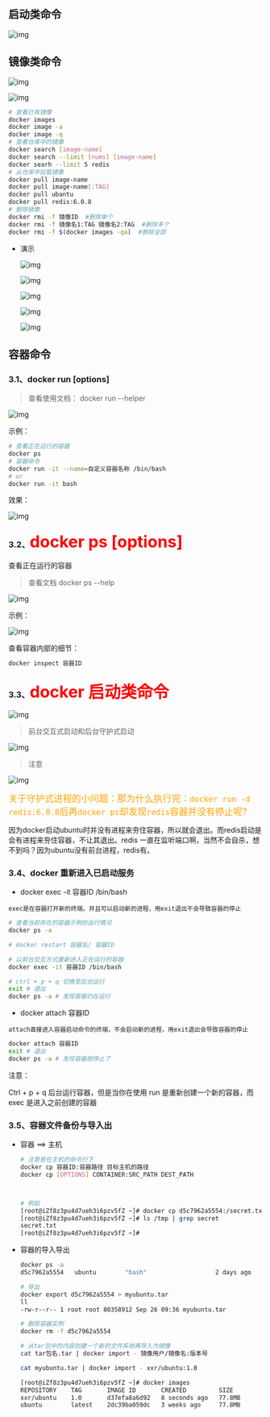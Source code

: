 ## 启动类命令

![img](https://wx2.sinaimg.cn/mw2000/008rcJvVly1h6gazrlzmnj30tt0hhtcv.jpg)

## 镜像类命令



![img](https://wx3.sinaimg.cn/mw2000/008rcJvVly1h6gb55zeuej31720oktiq.jpg)



![img](https://wx2.sinaimg.cn/mw2000/008rcJvVly1h6gcdksmrdj30j807qabi.jpg)



````sh
# 查看已有镜像
docker images
docker image -a
docker image -q
# 查看仓库中的镜像
docker search [image-name]
docker search --limit [nums] [image-name]
docker searh --limit 5 redis
# 从仓库中拉取镜像
docker pull image-name
docker pull image-name[:TAG]
docker pull ubantu
docker pull redis:6.0.8
# 删除镜像
docker rmi -f 镜像ID  #删除单个
docker rmi -f 镜像名1:TAG 镜像名2:TAG  #删除多个
docker rmi -f $(docker images -qa) 	#删除全部

````

* 演示

  ![img](https://wx1.sinaimg.cn/mw2000/008rcJvVly1h6gb2brts1j31i20jfk4r.jpg)

  ![img](https://wx1.sinaimg.cn/mw2000/008rcJvVly1h6gb6kho4fj31jk0opnau.jpg)

  ![img](https://wx4.sinaimg.cn/mw2000/008rcJvVly1h6gcdej336j30t508vdj7.jpg)

  ![img](https://wx2.sinaimg.cn/mw2000/008rcJvVly1h6gcdgu2l0j30rp07hwgq.jpg)

  ![img](https://wx2.sinaimg.cn/mw2000/008rcJvVly1h6gcdis0v6j30w806jgnx.jpg)

  



## 容器命令

### 3.1、docker run [options]



> 查看使用文档： docker run --helper

![img](https://wx3.sinaimg.cn/mw2000/008rcJvVly1h6glcv6l0pj30pt0ebn3k.jpg)



示例：

````sh
# 查看正在运行的容器
docker ps
# 容器命令
docker run -it --name=自定义容器名称 /bin/bash
# or
docker run -it bash
````

效果：

![img](https://wx3.sinaimg.cn/mw2000/008rcJvVly1h6glgv3gpcj30yw0d313z.jpg)



### 3.2、<font color="red " size=6>docker ps [options]</font>



查看正在运行的容器

> 查看文档 docker ps --help

![img](https://wx4.sinaimg.cn/mw2000/008rcJvVly1h6glntgwzcj30u60bngsy.jpg)



示例：

![img](https://wx4.sinaimg.cn/mw2000/008rcJvVly1h6glmur1bgj311b0kwdwl.jpg)



查看容器内部的细节：

````sh
docker inspect 容器ID
````





### 3.3、<font color="red " size=6>docker 启动类命令</font>





![img](https://wx2.sinaimg.cn/mw2000/008rcJvVly1h6gm4qd1jxj30ts0e8798.jpg)

> 前台交互式启动和后台守护式启动

![img](https://wx1.sinaimg.cn/mw2000/008rcJvVly1h6gmgq3jw5j30ra05fdh1.jpg)



> 注意

![img](https://wx2.sinaimg.cn/mw2000/008rcJvVly1h6gm9qptynj30mk06aq84.jpg)

<font color="orange" size=4>关于守护式进程的小问题：那为什么执行完：`docker run -d redis:6.0.8`后再`docker ps`却发现`redis`容器并没有停止呢?</font>

因为docker启动ubuntu时并没有进程来夯住容器，所以就会退出。而redis启动是会有进程来夯住容器，不让其退出。redis 一直在监听端口啊，当然不会自杀，想不到吗？因为ubuntu没有前台进程，redis有。



### 3.4、docker 重新进入已启动服务



* docker exec -it 容器ID /bin/bash

`exec是在容器打开新的终端，并且可以启动新的进程，用exit退出不会导致容器的停止`

````sh
# 查看当前存在的容器示例的运行情况
docker ps -a

# docker restart 容器名/ 容器ID

# 以前台交互方式重新进入正在运行的容器
docker exec -it 容器ID /bin/bash

# ctrl + p + q 切换至后台运行
exit # 退出
docker ps -a # 发现容器仍在运行

````

* docker attach 容器ID

`attach直接进入容器启动命令的终端，不会启动新的进程，用exit退出会导致容器的停止`

````sh
docker attach 容器ID
exit # 退出
docker ps -a # 发现容器就停止了
````

注意：

Ctrl + p + q 后台运行容器，但是当你在使用 run 是重新创建一个新的容器，而 exec 是进入之前创建的容器





### 3.5、容器文件备份与导入出



* 容器 ==> 主机

  ````sh
  # 注意是在主机的命令行下
  docker cp 容器ID:容器路径 目标主机的路径
  docker cp [OPTIONS] CONTAINER:SRC_PATH DEST_PATH
  
  
  
  # 例如
  [root@iZf8z3pu4d7ueh3i6pzv5fZ ~]# docker cp d5c7962a5554:/secret.txt /tmp
  [root@iZf8z3pu4d7ueh3i6pzv5fZ ~]# ls /tmp | grep secret
  secret.txt
  [root@iZf8z3pu4d7ueh3i6pzv5fZ ~]# 
  ````

* 容器的导入导出

  `````sh
  docker ps -a
  d5c7962a5554   ubuntu        "bash"                   2 days ago   Exited (137) 4 seconds ago              myu1
  
  # 导出
  docker export d5c7962a5554 > myubuntu.tar
  ll
  -rw-r--r-- 1 root root 80358912 Sep 26 09:36 myubuntu.tar
  
  # 删除容器实例
  docker rm -f d5c7962a5554
  
  # 从tar包中的内容创建一个新的文件系统再导入为镜像
  cat tar包名.tar | docker import - 镜像用户/镜像名:版本号
  
  cat myubuntu.tar | docker import - xxr/ubuntu:1.0
  
  [root@iZf8z3pu4d7ueh3i6pzv5fZ ~]# docker images
  REPOSITORY    TAG       IMAGE ID       CREATED         SIZE
  xxr/ubuntu    1.0       d37efa8a6d92   8 seconds ago   77.8MB
  ubuntu        latest    2dc39ba059dc   3 weeks ago     77.8MB
  `````

  




